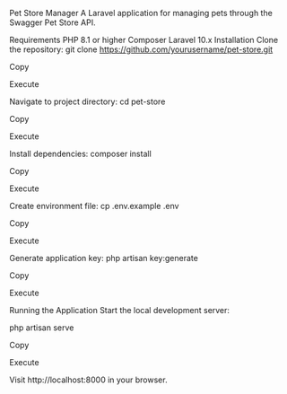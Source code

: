 Pet Store Manager
A Laravel application for managing pets through the Swagger Pet Store API.

Requirements
PHP 8.1 or higher
Composer
Laravel 10.x
Installation
Clone the repository:
git clone https://github.com/yourusername/pet-store.git

Copy

Execute

Navigate to project directory:
cd pet-store

Copy

Execute

Install dependencies:
composer install

Copy

Execute

Create environment file:
cp .env.example .env

Copy

Execute

Generate application key:
php artisan key:generate

Copy

Execute

Running the Application
Start the local development server:

php artisan serve

Copy

Execute

Visit http://localhost:8000 in your browser.
